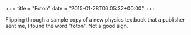 +++
title = "Foton"
date = "2015-01-28T06:05:32+00:00"
+++

Flipping through a sample copy of a new physics textbook that a publisher sent me, I found the word "foton". Not a good sign.
			